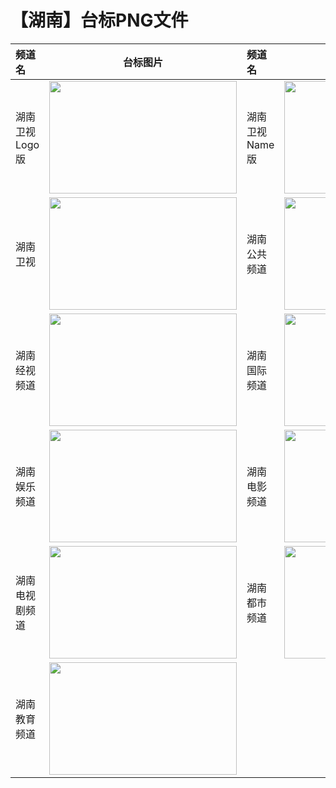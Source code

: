 # 【湖南】台标PNG文件
|频道名|台标图片|频道名|台标图片|
|:---|:---:|:---|:---:|
|湖南卫视Logo版|<img src="https://raw.githubusercontent.com/wanglindl/TVLogo/main/img/Hunan.png" width="300" height="180">|湖南卫视Name版|<img src="https://raw.githubusercontent.com/wanglindl/TVLogo/main/img/Hunan0.png" width="300" height="180">|
|湖南卫视|<img src="https://raw.githubusercontent.com/wanglindl/TVLogo/main/img/Hunan.png" width="300" height="180">|湖南公共频道|<img src="https://raw.githubusercontent.com/wanglindl/TVLogo/main/img/Hunan1.png" width="300" height="180">|
|湖南经视频道|<img src="https://raw.githubusercontent.com/wanglindl/TVLogo/main/img/Hunan2.png" width="300" height="180">|湖南国际频道|<img src="https://raw.githubusercontent.com/wanglindl/TVLogo/main/img/Hunan3.png" width="300" height="180">|
|湖南娱乐频道|<img src="https://raw.githubusercontent.com/wanglindl/TVLogo/main/img/Hunan4.png" width="300" height="180">|湖南电影频道|<img src="https://raw.githubusercontent.com/wanglindl/TVLogo/main/img/Hunan5.png" width="300" height="180">|
|湖南电视剧频道|<img src="https://raw.githubusercontent.com/wanglindl/TVLogo/main/img/Hunan6.png" width="300" height="180">|湖南都市频道|<img src="https://raw.githubusercontent.com/wanglindl/TVLogo/main/img/Hunan7.png" width="300" height="180">|
|湖南教育频道|<img src="https://raw.githubusercontent.com/wanglindl/TVLogo/main/img/Hunan8.png" width="300" height="180">|
